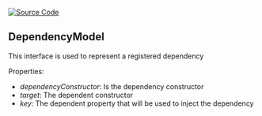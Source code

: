 [![Source Code](https://img.shields.io/badge/Source%20Code-black?logo=TypeScript&style=for-the-badge)](src/main/core/shared/model/dependency.model.ts)

## DependencyModel

This interface is used to represent a registered dependency

Properties:

 - *dependencyConstructor*: Is the dependency constructor
 - *target*: The dependent constructor
 - *key*: The dependent property that will be used to inject the dependency